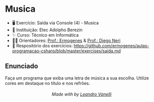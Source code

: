 # Musica

* 🖥️ Exercício: Saída via Console (4) - Musica 
* 🏫 Instituição: Etec Adolpho Berezin
* ✨ Curso: Técnico em Informática
* 👨‍🏫 Orientadores: <a href="https://github.com/ermogenes">Prof.: Ermogenes</a> & <a href="https://github.com/diegoneri">Prof.: Diego Neri</a>
* 📖 Respositório dos exercícios: https://github.com/ermogenes/aulas-programacao-csharp/blob/master/exercises/saida.md

## Enunciado

Faça um programa que exiba uma letra de música a sua escolha. Utilize cores em destaque no título e nos refrões.

<h6 align="center">Made with by <a href="https://github.com/LeoVanelli">Leandro Vanelli</a></h6>
